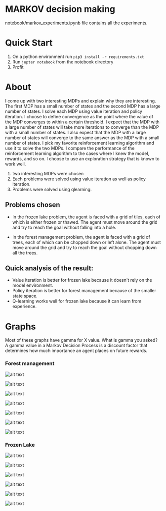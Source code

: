 # MARKOV decision making 

[notebook/markov_experiments.ipynb](https://github.com/zmsp/markov_decision/blob/master/notebooks/markov_experiments.ipynb) file contains all the experiments.

# Quick Start
1. On a python environment run `pip3 install -r requirements.txt`
2. Run `jupter notebook` from the notebook directory
3. Profit


# About
I come up with two interesting MDPs and explain why they are interesting. The first MDP has a small number of states and the second MDP has a large number of states. I solve each MDP using value iteration and policy iteration. I choose to define convergence as the point where the value of the MDP converges to within a certain threshold. I expect that the MDP with a large number of states will take more iterations to converge than the MDP with a small number of states. I also expect that the MDP with a large number of states will converge to the same answer as the MDP with a small number of states. I pick my favorite reinforcement learning algorithm and use it to solve the two MDPs. I compare the performance of the reinforcement learning algorithm to the cases where I knew the model, rewards, and so on. I choose to use an exploration strategy that is known to work well.

1. two interesting MDPs were chosen
2. Each problems were solved using value iteration as well as policy iteration.
3. Problems were solved using qlearning. 

## Problems chosen
- In the frozen lake problem, the agent is faced with a grid of tiles, each of which is either frozen or thawed. The agent must move around the grid and try to reach the goal without falling into a hole.

- In the forest management problem, the agent is faced with a grid of trees, each of which can be chopped down or left alone. The agent must move around the grid and try to reach the goal without chopping down all the trees.

##  Quick analysis of the result:

- Value iteration is better for frozen lake because it doesn't rely on the model environment. 
- Policy iteration is better for forest management because of the smaller state space. 
- Q-learning works well for frozen lake because it can learn from experience.


# Graphs
Most of these graphs have gamma for X value. What is gamma you asked?
A gamma value in a Markov Decision Process is a discount factor that determines how much importance an agent places on future rewards.

### Forest management

![alt text](https://github.com/zmsp/markov_decision/blob/master/notebooks/outputs/Forest%20%20Policy%20iteration-%20Convergence.png?raw=true)

![alt text](https://github.com/zmsp/markov_decision/blob/master/notebooks/outputs/Forest%20%20Policy%20iteration-%20Rewards.png?raw=true)

![alt text](https://github.com/zmsp/markov_decision/blob/master/notebooks/outputs/Forest%20%20Value%20iteration-%20Convergence.png?raw=true)

![alt text](https://github.com/zmsp/markov_decision/blob/master/notebooks/outputs/Forest%20%20Value%20iteration-%20Rewards.png?raw=true)

![alt text](https://github.com/zmsp/markov_decision/blob/master/notebooks/outputs/Forest%20Policy%20iteration-%20Problem%20size%20vs%20time.png?raw=true)

![alt text](https://github.com/zmsp/markov_decision/blob/master/notebooks/outputs/Forest%20Policy%20iteration-%20execution%20time.png?raw=true)

![alt text](https://github.com/zmsp/markov_decision/blob/master/notebooks/outputs/Forest%20Value%20iteration-%20execution%20time.png?raw=true)



### Frozen Lake
![alt text](https://github.com/zmsp/markov_decision/blob/master/notebooks/outputs/Frozen%20lake%20Policy%20iteration-%20Convergence.png?raw=true)

![alt text](https://github.com/zmsp/markov_decision/blob/master/notebooks/outputs/Frozen%20lake%20Policy%20iteration-%20Problem%20size%20vs%20time.png?raw=true)

![alt text](https://github.com/zmsp/markov_decision/blob/master/notebooks/outputs/Frozen%20lake%20Policy%20iteration-%20Rewards.png?raw=true)

![alt text](https://github.com/zmsp/markov_decision/blob/master/notebooks/outputs/Frozen%20lake%20Policy%20iteration-%20execution%20time.png?raw=trueg)


![alt text](https://github.com/zmsp/markov_decision/blob/master/notebooks/outputs/Frozen%20lake%20Value%20iteration-%20Rewards.png?raw=true)


![alt text](https://github.com/zmsp/markov_decision/blob/master/notebooks/outputs/Frozen%20lake%20Value%20iteration-%20execution%20time.png?raw=true)


